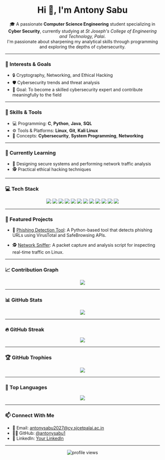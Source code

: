 <h1 align="center">Hi 👋, I'm Antony Sabu</h1>

<p align="center">
🎓 A passionate <strong>Computer Science Engineering</strong> student specializing in <strong>Cyber Security</strong>, currently studying at <em>St Joseph's College of Engineering and Technology, Palai</em>.
<br>
I'm passionate about sharpening my analytical skills through programming and exploring the depths of cybersecurity.
</p>

---

### 🔐 Interests & Goals
- 🔒 Cryptography, Networking, and Ethical Hacking  
- 🛡️ Cybersecurity trends and threat analysis  
- 🎯 Goal: To become a skilled cybersecurity expert and contribute meaningfully to the field  

---

### 🧠 Skills & Tools
- 💻 Programming: **C**, **Python**, **Java**, **SQL**  
- ⚙️ Tools & Platforms: **Linux**, **Git**, **Kali Linux**  
- 🧠 Concepts: **Cybersecurity**, **System Programming**, **Networking**  

---

### 🔭 Currently Learning
- 🧩 Designing secure systems and performing network traffic analysis  
- 🕵️ Practical ethical hacking techniques  

---

### 💻 Tech Stack
<p align="center">
  <img src="https://img.shields.io/badge/C-00599C?style=for-the-badge&logo=c&logoColor=white"/>
  <img src="https://img.shields.io/badge/Java-007396?style=for-the-badge&logo=java&logoColor=white"/>
  <img src="https://img.shields.io/badge/Python-3776AB?style=for-the-badge&logo=python&logoColor=white"/>
  <img src="https://img.shields.io/badge/JavaScript-F7DF1E?style=for-the-badge&logo=javascript&logoColor=black"/>
  <img src="https://img.shields.io/badge/SQL-4479A1?style=for-the-badge&logo=postgresql&logoColor=white"/>
  <img src="https://img.shields.io/badge/Linux-FCC624?style=for-the-badge&logo=linux&logoColor=black"/>
  <img src="https://img.shields.io/badge/Git-F05032?style=for-the-badge&logo=git&logoColor=white"/>
  <img src="https://img.shields.io/badge/GitHub-181717?style=for-the-badge&logo=github&logoColor=white"/>
  <img src="https://img.shields.io/badge/Kali_Linux-557C94?style=for-the-badge&logo=kalilinux&logoColor=white"/>
  <img src="https://img.shields.io/badge/Metasploit-5e429e?style=for-the-badge&logo=metasploit&logoColor=white"/>
  <img src="https://img.shields.io/badge/Figma-F24E1E?style=for-the-badge&logo=figma&logoColor=white"/>
  <img src="https://img.shields.io/badge/Canva-00C4CC?style=for-the-badge&logo=canva&logoColor=white"/>
</p>

---

### 🚀 Featured Projects

- 🔐 [Phishing Detection Tool](https://github.com/antonysabu1/phishing-detector): A Python-based tool that detects phishing URLs using VirusTotal and SafeBrowsing APIs.

- 🕵️ [Network Sniffer](https://github.com/antonysabu1/network-sniffer): A packet capture and analysis script for inspecting real-time traffic on Linux.

---

### 📈 Contribution Graph

<p align="center">
  <img src="https://github-readme-activity-graph.vercel.app/graph?username=antonysabu1&theme=tokyo-night&hide_border=true" />
</p>

---

### 📊 GitHub Stats

<p align="center">
  <img src="https://github-readme-stats.vercel.app/api?username=antonysabu1&show_icons=true&theme=tokyonight&hide_border=true" />
</p>

---

### 🔥 GitHub Streak

<p align="center">
  <img src="https://streak-stats.demolab.com/?user=antonysabu1&theme=tokyonight&hide_border=true" />
</p>

---

### 🏆 GitHub Trophies

<p align="center">
  <img src="https://github-profile-trophy.vercel.app/?username=antonysabu1&theme=tokyonight&no-bg=true&margin-w=10&column=7" />
</p>

---

### 📌 Top Languages

<p align="center">
  <img src="https://github-readme-stats.vercel.app/api/top-langs/?username=antonysabu1&layout=compact&theme=tokyonight&hide_border=true" />
</p>

---

### 📫 Connect With Me
- 📧 Email: antonysabu2027@cy.sjcetpalai.ac.in  
- 🧑‍💻 GitHub: [@antonysabu1](https://github.com/antonysabu1)
- 💼 LinkedIn: [Your LinkedIn](www.linkedin.com/in/antony-sabu-284688345)

---

<p align="center">
  <img src="https://komarev.com/ghpvc/?username=antonysabu1&label=Profile%20views&color=0e75b6&style=flat" alt="profile views" />
</p>
